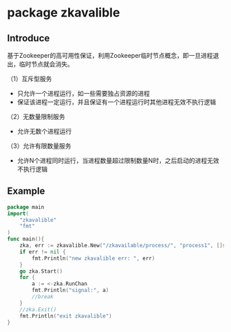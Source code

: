 package zkavalible
============

Introduce
---------------
基于Zookeeper的高可用性保证，利用Zookeeper临时节点概念，即一旦进程退出，临时节点就会消失。

（1）互斥型服务

* 只允许一个进程运行，如一些需要独占资源的进程
* 保证该进程一定运行，并且保证有一个进程运行时其他进程无效不执行逻辑
    
（2）无数量限制服务

* 允许无数个进程运行

（3）允许有限数量服务

* 允许N个进程同时运行，当进程数量超过限制数量N时，之后启动的进程无效不执行逻辑

Example
---------------
```GO
package main
import(
    "zkavalible"
	"fmt"
)
func main(){
	zka, err := zkavalible.New("/zkavailable/process/", "process1", []string{"127.0.0.1:2181"}, 1)
	if err != nil {
		fmt.Println("new zkavalible err: ", err)
	}
	go zka.Start()
	for {
		a := <-zka.RunChan
		fmt.Println("signal:", a)
		//break
	}
	//zka.Exit()
	fmt.Println("exit zkavalible")
}

```


